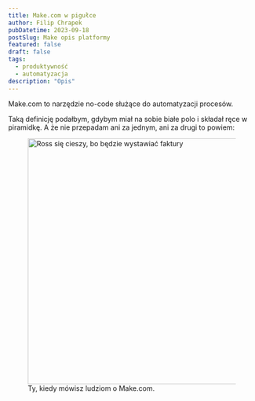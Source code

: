 ```yaml
---
title: Make.com w pigułce
author: Filip Chrapek
pubDatetime: 2023-09-18
postSlug: Make opis platformy
featured: false
draft: false
tags:
  - produktywność
  - automatyzacja
description: "Opis"
---
```


Make.com to narzędzie no-code służące do automatyzacji procesów.

Taką definicję podałbym, gdybym miał na sobie białe polo i składał ręce w piramidkę. A że nie przepadam ani za jednym, ani za drugi to powiem:

<figure>
  <img
	src="https://media4.giphy.com/media/r0gC0Rd4cgtAJqGh0X/giphy.gif?cid=ecf05e477ypgqurd6asl26vxeu4tl7m2e1e1naljwvftt0sj&ep=v1_gifs_search&rid=giphy.gif&ct=g"
	alt="Ross się cieszy, bo będzie wystawiać faktury"
	width="500px"
	height="auto"
>

  <figcaption>
	Ty, kiedy mówisz ludziom o Make.com.
  </figcaption>
</figure>
